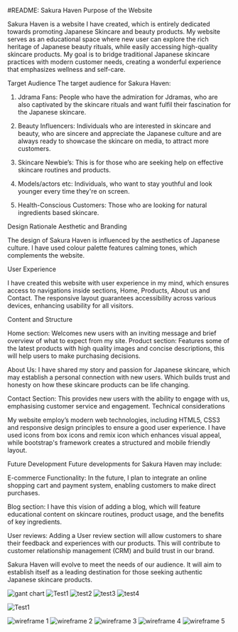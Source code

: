 #README: Sakura Haven
 Purpose of the Website
 
Sakura Haven is a website I have created, which is entirely dedicated towards promoting Japanese Skincare and beauty products. My website serves as an educational space where new user can explore the rich heritage of Japanese beauty rituals, while easily accessing high-quality skincare products. My goal is to bridge traditional Japanese skincare practices with modern customer needs, creating a wonderful experience that emphasizes wellness and self-care.

Target Audience 
The target audience for Sakura Haven:

1. Jdrama Fans: People who have the admiration for Jdramas, who are also captivated by the skincare rituals and want fulfil their fascination for the Japanese skincare.

2. Beauty Influencers: Individuals who are interested in skincare and beauty, who are sincere and appreciate the Japanese culture and are always ready to showcase the skincare on media, to attract more customers.

3. Skincare Newbie’s: This is for those who are seeking help on effective skincare routines and products.

4. Models/actors etc: Individuals, who want to stay youthful and look younger every time they're on screen. 

5. Health-Conscious Customers: Those who are looking for natural ingredients based skincare. 

Design Rationale 
Aesthetic and Branding

The design of Sakura Haven is influenced by the aesthetics of Japanese culture. I have used colour palette features calming tones, which complements the website. 

User Experience

I have created this website with user experience in my mind, which ensures access to navigations inside sections, Home, Products, About us and Contact. The responsive layout guarantees accessibility across various devices, enhancing usability for all visitors.

Content and Structure

Home section: Welcomes new users with an inviting message and brief overview of what to expect from my site.
Product section: Features some of the latest products with high quality images and concise descriptions, this will help users to make purchasing decisions. 

About Us: I have shared my story and passion for Japanese skincare, which may establish a personal connection with new users. Which builds trust and honesty on how these skincare products can be life changing.

Contact Section: This provides new users with the ability to engage with us, emphasising customer service and engagement.
Technical considerations

My website employ’s modern web technologies, including HTML5, CSS3 and responsive design principles to ensure a good user experience. I have used icons from box icons and remix icon which enhances visual appeal, while bootstrap's framework creates a structured and mobile friendly layout.

Future Development 
Future developments for Sakura Haven may include: 

E-commerce Functionality: In the future, I plan to integrate an online shopping cart and payment system, enabling customers to make direct purchases.

Blog section: I have this vision of adding a blog, which will feature educational content on skincare routines, product usage, and the benefits of key ingredients. 

User reviews: Adding a User review section will allow customers to share their feedback and experiences with our products. This will contribute to customer relationship management (CRM) and build trust in our brand. 

Sakura Haven will evolve to meet the needs of our audience. It will aim to establish itself as a leading destination for those seeking authentic Japanese skincare products.


![gant chart](https://github.com/user-attachments/assets/c091b564-73de-4e9c-9b69-dbb19edf01e8)
![Test1](https://github.com/user-attachments/assets/da243d10-a9fa-4d03-9c61-bef2644d8ff9)
![test2](https://github.com/user-attachments/assets/9f479972-4461-4478-acdb-88a1d6b23212)
![test3](https://github.com/user-attachments/assets/e24151c5-8447-41c8-b042-c3c03f93b6eb)
![test4](https://github.com/user-attachments/assets/fc23debd-2ad3-4047-a66b-2032f8788191)


![Test1](https://github.com/user-attachments/assets/f723a6be-ce2b-4df1-b0bd-e6f34b70ebce)

![wireframe 1](https://github.com/user-attachments/assets/a7703f8b-7e19-4c95-9edc-51935d144414)
![wireframe 2](https://github.com/user-attachments/assets/1cfe5d22-4a9f-4148-9090-8e6435e186c1)
![wireframe 3](https://github.com/user-attachments/assets/de6e1460-ad6d-42bf-b581-4270e66442ce)
![wireframe 4](https://github.com/user-attachments/assets/2c548ed0-cbbb-41b1-8ee5-f30aa8ea138f)
![wireframe 5](https://github.com/user-attachments/assets/96f5b0d4-c914-4df1-8fa9-45c2761811c6)


